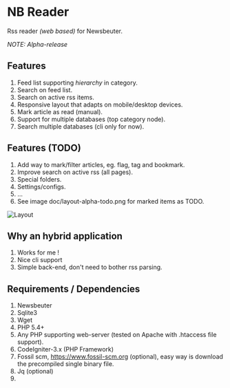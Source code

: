 
# NB Reader

Rss reader *(web based)* for Newsbeuter.

_NOTE: Alpha-release_

## Features

1. Feed list supporting *hierarchy* in category.
2. Search on feed list.
3. Search on active rss items.
4. Responsive layout that adapts on mobile/desktop devices.
5. Mark article as read (manual).
6. Support for multiple databases (top category node).
7. Search multiple databases (cli only for now).

## Features (TODO)

1. Add way to mark/filter articles, eg. flag, tag and bookmark.
2. Improve search on active rss (all pages).
3. Special folders.
4. Settings/configs.
5. ...
6. See image doc/layout-alpha-todo.png for marked items as TODO.

![Layout](http://dev1.insteps.net/nbreader/layout-alpha-todo.png)

## Why an hybrid application

1. Works for me !
2. Nice cli support
3. Simple back-end, don't need to bother rss parsing.

## Requirements / Dependencies

1. Newsbeuter
2. Sqlite3
3. Wget
4. PHP 5.4+
5. Any PHP supporting web-server (tested on Apache with .htaccess file support).
6. CodeIgniter-3.x (PHP Framework)
7. Fossil scm, https://www.fossil-scm.org  (optional),
   easy way is download the precompiled single binary file.
8. Jq (optional)
9. 

